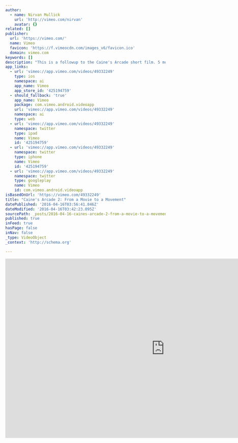 ```yaml
---
author:
  - name: Nirvan Mullick
    url: 'http://vimeo.com/nirvan'
    avatar: {}
related: []
publisher:
  url: 'https://vimeo.com/'
  name: Vimeo
  favicon: 'https://f.vimeocdn.com/images_v6/favicon.ico'
  domain: vimeo.com
keywords: []
description: "This is a followup to the Caine's Arcade short film. 5 months later, the film has inspired a wave of cardboard creativity, the Imagination Foundation to foster creativity in more kids, and a Global Cardboard Challenge culminating in a Global Day of Play."
app_links:
  - url: 'vimeo://app.vimeo.com/videos/49332249'
    type: ios
    namespace: ai
    app_name: Vimeo
    app_store_id: '425194759'
  - should_fallback: 'true'
    app_name: Vimeo
    package: com.vimeo.android.videoapp
    url: 'vimeo://app.vimeo.com/videos/49332249'
    namespace: ai
    type: web
  - url: 'vimeo://app.vimeo.com/videos/49332249'
    namespace: twitter
    type: ipad
    name: Vimeo
    id: '425194759'
  - url: 'vimeo://app.vimeo.com/videos/49332249'
    namespace: twitter
    type: iphone
    name: Vimeo
    id: '425194759'
  - url: 'vimeo://app.vimeo.com/videos/49332249'
    namespace: twitter
    type: googleplay
    name: Vimeo
    id: com.vimeo.android.videoapp
isBasedOnUrl: 'https://vimeo.com/49332249'
title: "Caine's Arcade 2: From a Movie to a Movement"
datePublished: '2016-04-16T03:56:41.846Z'
dateModified: '2016-04-16T03:42:23.095Z'
sourcePath: _posts/2016-04-16-caines-arcade-2-from-a-movie-to-a-movement.md
published: true
inFeed: true
hasPage: false
inNav: false
_type: VideoObject
_context: 'http://schema.org'

---
```

<iframe src="https://cdn.embedly.com/widgets/media.html?src=https%3A%2F%2Fplayer.vimeo.com%2Fvideo%2F49332249&amp;url=https%3A%2F%2Fvimeo.com%2F49332249&amp;image=http%3A%2F%2Fi.vimeocdn.com%2Fvideo%2F341579027_1280.jpg&amp;key=b7d04c9b404c499eba89ee7072e1c4f7&amp;type=text%2Fhtml&amp;schema=vimeo" width="1000" height="563" scrolling="no" frameborder="0" allowfullscreen="allowfullscreen" style=""></iframe>